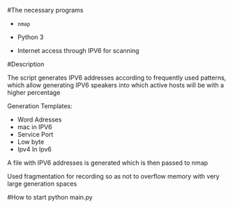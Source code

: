 #The necessary programs
    
  - ```nmap``` 
  
  - Python 3
  
  - Internet access through IPV6 for scanning
 
#Description

The script generates IPV6 addresses according to frequently used patterns, which allow generating IPV6 speakers into which active hosts will be with a higher percentage

Generation Templates:
- Word Adresses
- mac in IPV6
- Service Port
- Low byte
- Ipv4 In Ipv6
       
A file with IPV6 addresses is generated which is then passed to nmap

Used fragmentation for recording so as not to overflow memory with very large generation spaces

#How to start
    python main.py  

